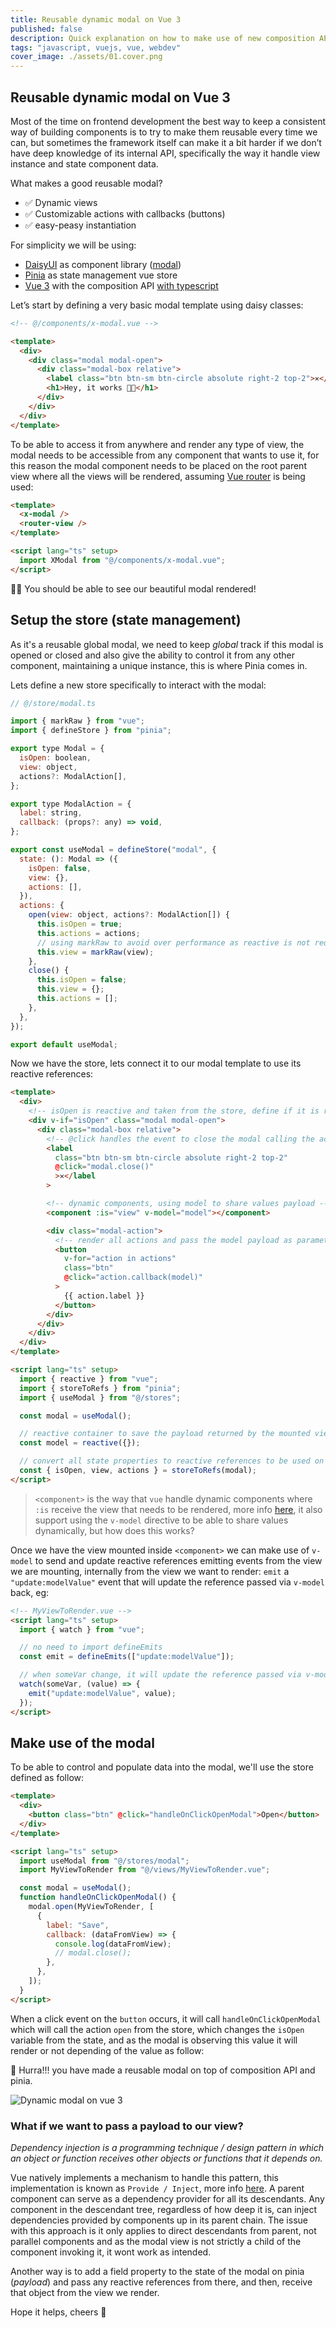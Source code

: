 ```yaml
---
title: Reusable dynamic modal on Vue 3
published: false
description: Quick explanation on how to make use of new composition API on Vue 3 to get a reusable modal
tags: "javascript, vuejs, vue, webdev"
cover_image: ./assets/01.cover.png
---
```


## Reusable dynamic modal on Vue 3

Most of the time on frontend development the best way to keep a consistent way of building components is to try to make them reusable every time we can, but sometimes the framework itself can make it a bit harder if we don’t have deep knowledge of its internal API, specifically the way it handle view instance and state component data.

What makes a good reusable modal?

- ✅ Dynamic views
- ✅ Customizable actions with callbacks (buttons)
- ✅ easy-peasy instantiation

For simplicity we will be using:

- [DaisyUI](https://daisyui.com) as component library ([modal](https://daisyui.com/components/modal/))
- [Pinia](https://pinia.vuejs.org/) as state management vue store
- [Vue 3](https://vuejs.org/) with the composition API [with typescript](https://vuejs.org/guide/typescript/overview.html)

Let’s start by defining a very basic modal template using daisy classes:

```html
<!-- @/components/x-modal.vue -->

<template>
  <div>
    <div class="modal modal-open">
      <div class="modal-box relative">
        <label class="btn btn-sm btn-circle absolute right-2 top-2">✕</label>
        <h1>Hey, it works 👏🏽</h1>
      </div>
    </div>
  </div>
</template>
```

To be able to access it from anywhere and render any type of view, the modal needs to be accessible from any component that wants to use it, for this reason the modal component needs to be placed on the root parent view where all the views will be rendered, assuming [Vue router](https://router.vuejs.org/) is being used:

```html
<template>
  <x-modal />
  <router-view />
</template>

<script lang="ts" setup>
  import XModal from "@/components/x-modal.vue";
</script>
```

👏🏽 You should be able to see our beautiful modal rendered!

## Setup the store (state management)

As it's a reusable global modal, we need to keep _global_ track if this modal is opened or closed and also give the ability to control it from any other component, maintaining a unique instance, this is where Pinia comes in.

Lets define a new store specifically to interact with the modal:

```javascript
// @/store/modal.ts

import { markRaw } from "vue";
import { defineStore } from "pinia";

export type Modal = {
  isOpen: boolean,
  view: object,
  actions?: ModalAction[],
};

export type ModalAction = {
  label: string,
  callback: (props?: any) => void,
};

export const useModal = defineStore("modal", {
  state: (): Modal => ({
    isOpen: false,
    view: {},
    actions: [],
  }),
  actions: {
    open(view: object, actions?: ModalAction[]) {
      this.isOpen = true;
      this.actions = actions;
      // using markRaw to avoid over performance as reactive is not required
      this.view = markRaw(view);
    },
    close() {
      this.isOpen = false;
      this.view = {};
      this.actions = [];
    },
  },
});

export default useModal;
```

Now we have the store, lets connect it to our modal template to use its reactive references:

```html
<template>
  <div>
    <!-- isOpen is reactive and taken from the store, define if it is rendered or not -->
    <div v-if="isOpen" class="modal modal-open">
      <div class="modal-box relative">
        <!-- @click handles the event to close the modal calling the action directly in store -->
        <label
          class="btn btn-sm btn-circle absolute right-2 top-2"
          @click="modal.close()"
          >✕</label
        >

        <!-- dynamic components, using model to share values payload -->
        <component :is="view" v-model="model"></component>

        <div class="modal-action">
          <!-- render all actions and pass the model payload as parameter -->
          <button
            v-for="action in actions"
            class="btn"
            @click="action.callback(model)"
          >
            {{ action.label }}
          </button>
        </div>
      </div>
    </div>
  </div>
</template>

<script lang="ts" setup>
  import { reactive } from "vue";
  import { storeToRefs } from "pinia";
  import { useModal } from "@/stores";

  const modal = useModal();

  // reactive container to save the payload returned by the mounted view
  const model = reactive({});

  // convert all state properties to reactive references to be used on view
  const { isOpen, view, actions } = storeToRefs(modal);
</script>
```

> `<component>` is the way that `vue` handle dynamic components where `:is` receive the view that needs to be rendered, more info [here](https://vuejs.org/api/built-in-special-elements.html#component), it also support using the `v-model` directive to be able to share values dynamically, but how does this works?

Once we have the view mounted inside `<component>` we can make use of `v-model` to send and update reactive references emitting events from the view we are mounting, internally from the view we want to render: `emit` a `"update:modelValue"` event that will update the reference passed via `v-model` back, eg:

```html
<!-- MyViewToRender.vue -->
<script lang="ts" setup>
  import { watch } from "vue";

  // no need to import defineEmits
  const emit = defineEmits(["update:modelValue"]);

  // when someVar change, it will update the reference passed via v-model
  watch(someVar, (value) => {
    emit("update:modelValue", value);
  });
</script>
```

## Make use of the modal

To be able to control and populate data into the modal, we'll use the store defined as follow:

```html
<template>
  <div>
    <button class="btn" @click="handleOnClickOpenModal">Open</button>
  </div>
</template>

<script lang="ts" setup>
  import useModal from "@/stores/modal";
  import MyViewToRender from "@/views/MyViewToRender.vue";

  const modal = useModal();
  function handleOnClickOpenModal() {
    modal.open(MyViewToRender, [
      {
        label: "Save",
        callback: (dataFromView) => {
          console.log(dataFromView);
          // modal.close();
        },
      },
    ]);
  }
</script>
```

When a click event on the `button` occurs, it will call `handleOnClickOpenModal` which will call the action `open` from the store, which changes the `isOpen` variable from the state, and as the modal is observing this value it will render or not depending of the value as follow:

🎉 Hurra!!! you have made a reusable modal on top of composition API and pinia.

![Dynamic modal on vue 3](./assets/reusable-modal-on-vue3.gif)

### What if we want to pass a payload to our view?

_Dependency injection is a programming technique / design pattern in which an object or function receives other objects or functions that it depends on._

Vue natively implements a mechanism to handle this pattern, this implementation is known as `Provide / Inject`, more info [here](https://vuejs.org/guide/components/provide-inject.html). A parent component can serve as a dependency provider for all its descendants. Any component in the descendant tree, regardless of how deep it is, can inject dependencies provided by components up in its parent chain. The issue with this approach is it only applies to direct descendants from parent, not parallel components and as the modal view is not strictly a child of the component invoking it, it wont work as intended.

Another way is to add a field property to the state of the modal on pinia (_payload_) and pass any reactive references from there, and then, receive that object from the view we render.

Hope it helps, cheers 🍻
